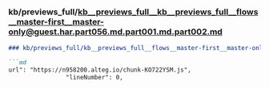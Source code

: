 ### kb/previews_full/kb__previews_full__kb__previews_full__flows__master-first__master-only@guest.har.part056.md.part001.md.part002.md

```md
### kb/previews_full/kb__previews_full__flows__master-first__master-only@guest.har.part056.md.part001.md (part 002)

```md
url": "https://n958200.alteg.io/chunk-KO722YSM.js",
                "lineNumber": 0,
        
```

```

```
